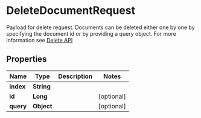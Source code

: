 

# DeleteDocumentRequest

Payload for delete request. Documents can be deleted either one by one by specifying the document id or by providing a query object. For more information see  [Delete API](https://docs.manticoresearch.com/latest/html/http_reference/json_delete.html) 
## Properties

Name | Type | Description | Notes
------------ | ------------- | ------------- | -------------
**index** | **String** |  | 
**id** | **Long** |  |  [optional]
**query** | **Object** |  |  [optional]



